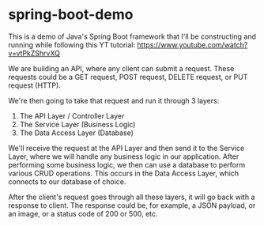# spring-boot-demo
This is a demo of Java's Spring Boot framework that I'll be constructing and running while following this YT tutorial: https://www.youtube.com/watch?v=vtPkZShrvXQ

We are building an API, where any client can submit a request. These 
requests could be a GET request, POST request, DELETE request, or PUT 
request (HTTP).

We're then going to take that request and run it through 3 layers:

1. The API Layer / Controller Layer
2. The Service Layer (Business Logic)
3. The Data Access Layer (Database)

We'll receive the request at the API Layer and then send it to the Service 
Layer, where we will handle any business logic in our application. After 
performing some business logic, we then can use a database to perform 
various CRUD operations. This occurs in the Data Access Layer, which 
connects to our database of choice.

After the client's request goes through all these layers, it will go back 
with a response to client. The response could be, for example, a JSON 
payload, or an image, or a status code of 200 or 500, etc. 
